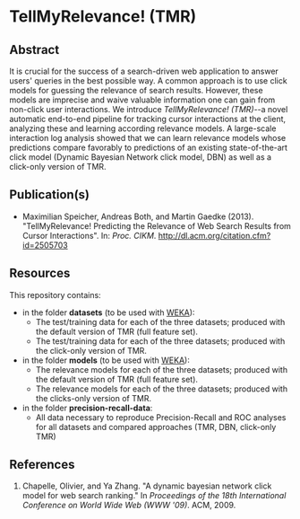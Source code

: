 TellMyRelevance! (TMR)
======================

## Abstract

It is crucial for the success of a search-driven web application to answer users' queries in the best possible way. A common approach is to use click models for guessing the relevance of search results. However, these models are imprecise and waive valuable information one can gain from non-click user interactions. We introduce *TellMyRelevance! (TMR)*--a novel automatic end-to-end pipeline for tracking cursor interactions at the client, analyzing these and learning according relevance models. A large-scale interaction log analysis showed that we can learn relevance models whose predictions compare favorably to predictions of an existing state-of-the-art click model (Dynamic Bayesian Network click model, DBN) as well as a click-only version of TMR.

## Publication(s)

- Maximilian Speicher, Andreas Both, and Martin Gaedke (2013). "TellMyRelevance! Predicting the Relevance of Web Search Results from Cursor Interactions". In: *Proc. CIKM*. http://dl.acm.org/citation.cfm?id=2505703

## Resources

This repository contains:

- in the folder **datasets** (to be used with [WEKA](http://www.cs.waikato.ac.nz/ml/weka/)):
  - The test/training data for each of the three datasets; produced with the default version of TMR (full feature set).
  - The test/training data for each of the three datasets; produced with the click-only version of TMR.
- in the folder **models** (to be used with [WEKA](http://www.cs.waikato.ac.nz/ml/weka/)):
  - The relevance models for each of the three datasets; produced with the default version of TMR (full feature set).
  - The relevance models for each of the three datasets; produced with the clicks-only version of TMR.
- in the folder **precision-recall-data**:
  - All data necessary to reproduce Precision-Recall and ROC analyses for all datasets and compared approaches (TMR, DBN, click-only TMR)

## References

1. Chapelle, Olivier, and Ya Zhang. "A dynamic bayesian network click model for web search ranking." In *Proceedings of the 18th International Conference on World Wide Web (WWW '09)*. ACM, 2009.

